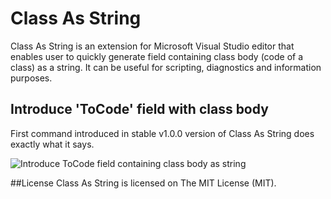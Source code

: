 # Class As String
Class As String is an extension for Microsoft Visual Studio editor that enables user to quickly generate field containing class body (code of a class) as a string. It can be useful for scripting, diagnostics and information purposes.

## Introduce 'ToCode' field with class body
First command introduced in stable v1.0.0 version of Class As String does exactly what it says.

![Introduce ToCode field containing class body as string](http://fizyka.dk/ClassAsString/IntroduceToCode.gif "Introduce ToCode field containing class body as string")

##License
Class As String is licensed on The MIT License (MIT).